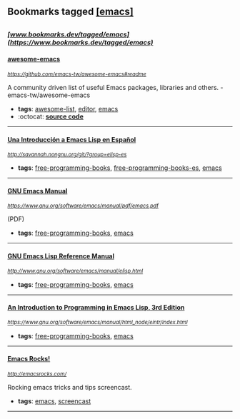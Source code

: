 ## Bookmarks tagged [[emacs]](https://www.bookmarks.dev?q=[emacs])

_<sup><sup>[www.bookmarks.dev/tagged/emacs](https://www.bookmarks.dev/tagged/emacs)</sup></sup>_
---
#### [awesome-emacs](https://github.com/emacs-tw/awesome-emacs#readme)
_<sup>https://github.com/emacs-tw/awesome-emacs#readme</sup>_

A community driven list of useful Emacs packages, libraries and others. - emacs-tw/awesome-emacs
* **tags**: [awesome-list](../tagged/awesome-list.md), [editor](../tagged/editor.md), [emacs](../tagged/emacs.md)
* :octocat: **[source code](https://github.com/emacs-tw/awesome-emacs#readme)**
---
#### [Una Introducción a Emacs Lisp en Español](http://savannah.nongnu.org/git/?group=elisp-es)
_<sup>http://savannah.nongnu.org/git/?group=elisp-es</sup>_

* **tags**: [free-programming-books](../tagged/free-programming-books.md), [free-programming-books-es](../tagged/free-programming-books-es.md), [emacs](../tagged/emacs.md)
---
#### [GNU Emacs Manual](https://www.gnu.org/software/emacs/manual/pdf/emacs.pdf)
_<sup>https://www.gnu.org/software/emacs/manual/pdf/emacs.pdf</sup>_

(PDF)
* **tags**: [free-programming-books](../tagged/free-programming-books.md), [emacs](../tagged/emacs.md)
---
#### [GNU Emacs Lisp Reference Manual](http://www.gnu.org/software/emacs/manual/elisp.html)
_<sup>http://www.gnu.org/software/emacs/manual/elisp.html</sup>_

* **tags**: [free-programming-books](../tagged/free-programming-books.md), [emacs](../tagged/emacs.md)
---
#### [An Introduction to Programming in Emacs Lisp, 3rd Edition](https://www.gnu.org/software/emacs/manual/html_node/eintr/index.html)
_<sup>https://www.gnu.org/software/emacs/manual/html_node/eintr/index.html</sup>_

* **tags**: [free-programming-books](../tagged/free-programming-books.md), [emacs](../tagged/emacs.md)
---
#### [Emacs Rocks!](http://emacsrocks.com/)
_<sup>http://emacsrocks.com/</sup>_

Rocking emacs tricks and tips screencast.
* **tags**: [emacs](../tagged/emacs.md), [screencast](../tagged/screencast.md)
---
